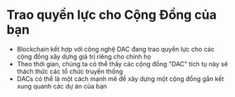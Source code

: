 Trao quyền lực cho **Cộng Đồng của bạn**
====

 * Blockchain kết hợp với công nghệ DAC đang trao quyền lực cho các cộng đồng xây dựng giá trị riêng cho chính họ
 * Theo thời gian, chúng ta có thể thấy các cộng đồng "DAC" tích tụ này sẽ thách thức các tổ chức truyền thống
 * DACs có thể là một cách mạnh mẽ để xây dựng một cộng đồng gắn kết xung quanh các dự án của bạn


